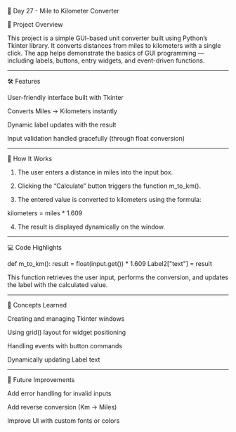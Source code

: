 🧮 Day 27 - Mile to Kilometer Converter

📘 Project Overview

This project is a simple GUI-based unit converter built using Python’s Tkinter library. It converts distances from miles to kilometers with a single click. The app helps demonstrate the basics of GUI programming — including labels, buttons, entry widgets, and event-driven functions.


---

🛠️ Features

User-friendly interface built with Tkinter

Converts Miles → Kilometers instantly

Dynamic label updates with the result

Input validation handled gracefully (through float conversion)



---

🧩 How It Works

1. The user enters a distance in miles into the input box.


2. Clicking the “Calculate” button triggers the function m_to_km().


3. The entered value is converted to kilometers using the formula:

kilometers = miles * 1.609


4. The result is displayed dynamically on the window.




---

💻 Code Highlights

def m_to_km():
    result = float(input.get()) * 1.609
    Label2["text"] = result

This function retrieves the user input, performs the conversion, and updates the label with the calculated value.



---

🧠 Concepts Learned

Creating and managing Tkinter windows

Using grid() layout for widget positioning

Handling events with button commands

Dynamically updating Label text



---

🚀 Future Improvements

Add error handling for invalid inputs

Add reverse conversion (Km → Miles)

Improve UI with custom fonts or colors


